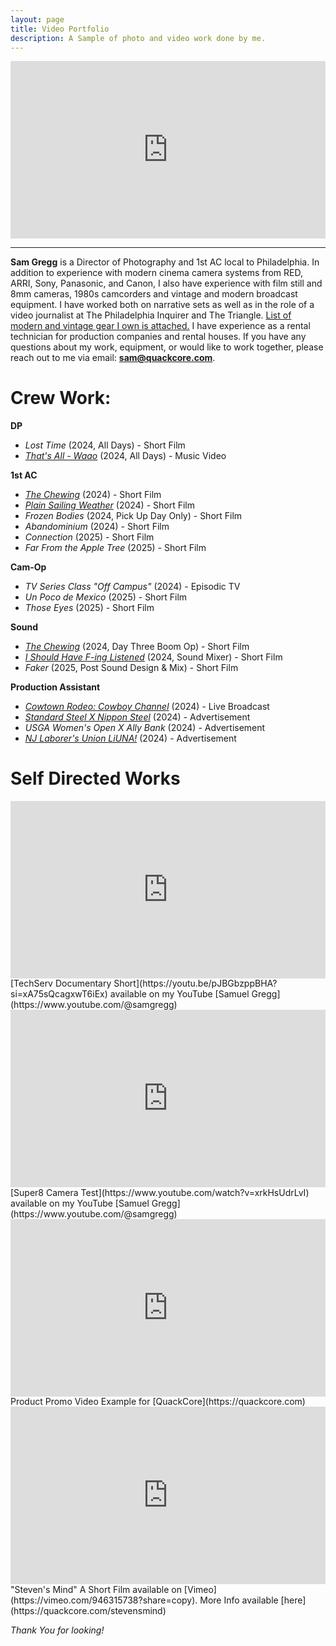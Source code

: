 ```yaml
---
layout: page
title: Video Portfolio
description: A Sample of photo and video work done by me.
---
```


<div style="padding:56.25% 0 0 0;position:relative;"><iframe src="https://player.vimeo.com/video/1101380049?badge=0&amp;autopause=0&amp;player_id=0&amp;app_id=58479&amp;loop=1&amp;dnt=1" frameborder="0" allow="autoplay; fullscreen; picture-in-picture; clipboard-write; encrypted-media; web-share" style="position:absolute;top:0;left:0;width:100%;height:100%;" title="Samuel Gregg Demo Reel 2025"></iframe></div><script src="https://player.vimeo.com/api/player.js"></script>

---
**Sam Gregg** is a Director of Photography and 1st AC local to Philadelphia. In addition to experience with modern cinema camera systems from RED, ARRI, Sony, Panasonic, and Canon, I also have experience with film still and 8mm cameras, 1980s camcorders and vintage and modern broadcast equipment. I have worked both on narrative sets as well as in the role of a video journalist at The Philadelphia Inquirer and The Triangle. [List of modern and vintage gear I own is attached.](https://docs.google.com/document/d/1uJ9pmbqwla07XqOVKpPNCc3UcMvHipev543l-ObF4Yg/edit?usp=sharing) I have experience as a rental technician for production companies and rental houses. If you have any questions about my work, equipment, or would like to work together, please reach out to me via email: **sam@quackcore.com**.

# Crew Work:

**DP** 
+ *Lost Time* (2024, All Days) - Short Film
+ *[That's All - Waao](https://www.youtube.com/watch?v=LXKLg4VYLeQ)* (2024, All Days) - Music Video

**1st AC**
 + *[The Chewing](https://www.youtube.com/watch?v=y0CZ4Dg4rKU&t=426s)* (2024) - Short Film
 + *[Plain Sailing Weather](https://www.youtube.com/watch?v=MauyWK1eim0)* (2024) - Short Film
 + *Frozen Bodies* (2024, Pick Up Day Only) - Short Film
 + *Abandominium* (2024) - Short Film
 + *Connection* (2025) - Short Film
 + *Far From the Apple Tree* (2025) - Short Film

**Cam-Op**
 + *TV Series Class "Off Campus"* (2024) - Episodic TV
 + *Un Poco de Mexico* (2025) - Short Film
 + *Those Eyes* (2025) - Short Film

**Sound**
 + *[The Chewing](https://www.youtube.com/watch?v=y0CZ4Dg4rKU&t=426s)* (2024, Day Three Boom Op) - Short Film
 + *[I Should Have F-ing Listened](https://www.youtube.com/watch?v=tmx2EL5j9-g)* (2024, Sound Mixer) - Short Film
 + *Faker* (2025, Post Sound Design & Mix) - Short Film

 **Production Assistant**
 + *[Cowtown Rodeo: Cowboy Channel](https://www.cowboychannelplus.com/show/966)* (2024) - Live Broadcast
 + *[Standard Steel X Nippon Steel](https://youtu.be/R5kyxz1uEq4?si=bfvhHtnWDuDA1PAg)* (2024) - Advertisement
 + *USGA Women's Open X Ally Bank* (2024) - Advertisement
 + *[NJ Laborer's Union LiUNA!](https://www.instagram.com/p/C7h1t3lgApj/)* (2024) - Advertisement


# Self Directed Works
<div style="padding:56.25% 0 0 0;position:relative;"><iframe src="https://player.vimeo.com/video/1068334083?badge=0&amp;autopause=0&amp;player_id=0&amp;app_id=58479" frameborder="0" allow="autoplay; fullscreen; picture-in-picture; clipboard-write; encrypted-media" style="position:absolute;top:0;left:0;width:100%;height:100%;" title="TechServ: A Short Documentary"></iframe></div><script src="https://player.vimeo.com/api/player.js"></script>
[TechServ Documentary Short](https://youtu.be/pJBGbzppBHA?si=xA75sQcagxwT6iEx) available on my YouTube [Samuel Gregg](https://www.youtube.com/@samgregg)

<div style="padding:56.25% 0 0 0;position:relative;"><iframe src="https://player.vimeo.com/video/880624289?badge=0&amp;autopause=0&amp;quality_selector=1&amp;player_id=0&amp;app_id=58479" frameborder="0" allow="autoplay; fullscreen; picture-in-picture" style="position:absolute;top:0;left:0;width:100%;height:100%;" title="Super8 Minolta XL400 Test Reel"></iframe></div><script src="https://player.vimeo.com/api/player.js"></script>
[Super8 Camera Test](https://www.youtube.com/watch?v=xrkHsUdrLvI) available on my YouTube [Samuel Gregg](https://www.youtube.com/@samgregg)

<div style="padding:56.25% 0 0 0;position:relative;"><iframe src="https://player.vimeo.com/video/989067972?badge=0&amp;autopause=0&amp;player_id=0&amp;app_id=58479" frameborder="0" allow="autoplay; fullscreen; picture-in-picture; clipboard-write" style="position:absolute;top:0;left:0;width:100%;height:100%;" title="Hitachi 1995 Broadcast Camera Sizzle Reel"></iframe></div><script src="https://player.vimeo.com/api/player.js"></script>
Product Promo Video Example for [QuackCore](https://quackcore.com)

<div style="padding:56.25% 0 0 0;position:relative;"><iframe src="https://player.vimeo.com/video/946315738?badge=0&amp;autopause=0&amp;player_id=0&amp;app_id=58479" frameborder="0" allow="autoplay; fullscreen; picture-in-picture; clipboard-write" style="position:absolute;top:0;left:0;width:100%;height:100%;" title="Steven's Mind"></iframe></div><script src="https://player.vimeo.com/api/player.js"></script>
"Steven's Mind" A Short Film available on [Vimeo](https://vimeo.com/946315738?share=copy). More Info available [here](https://quackcore.com/stevensmind)

*Thank You for looking!*
